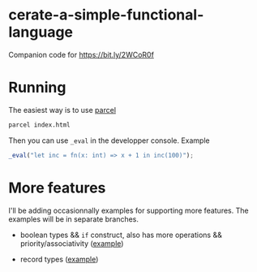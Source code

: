 # cerate-a-simple-functional-language

Companion code for https://bit.ly/2WCoR0f

# Running

The easiest way is to use [parcel](https://parceljs.org/)

```sh
parcel index.html
```

Then you can use `_eval` in the developper console. Example

```js
_eval("let inc = fn(x: int) => x + 1 in inc(100)");
```

# More features

I'll be adding occasionnally examples for supporting more features. The
examples will be in separate branches.

- boolean types && `if` construct, also has more operations && priority/associativity ([example](https://github.com/yelouafi/create-a-simple-functional-language/tree/mono-extended))

- record types ([example](https://github.com/yelouafi/create-a-simple-functional-language/tree/mono-records))
